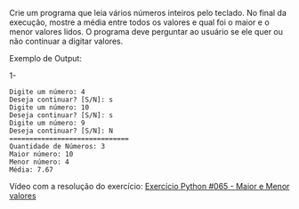 Crie um programa que leia vários números inteiros pelo teclado. No final da execução, mostre a média entre todos os valores e qual foi o maior e o menor valores lidos. O programa deve perguntar ao usuário se ele quer ou não continuar a digitar valores.

Exemplo de Output:

1-
~~~
Digite um número: 4
Deseja continuar? [S/N]: s
Digite um número: 10
Deseja continuar? [S/N]: s
Digite um número: 9
Deseja continuar? [S/N]: N
==============================
Quantidade de Números: 3
Maior número: 10
Menor número: 4
Média: 7.67
~~~

<p>Vídeo com a resolução do exercício: <a href="https://www.youtube.com/watch?v=QNPuPlPM--0&list=PLvE-ZAFRgX8hnECDn1v9HNTI71veL3oW0&index=82" target="_blank">Exercício Python #065 - Maior e Menor valores</a></p>
